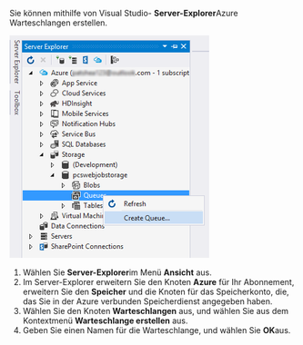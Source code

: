 Sie können mithilfe von Visual Studio- **Server-Explorer**Azure Warteschlangen erstellen.

![Server-Explorer Blobs][Image1]

1. Wählen Sie **Server-Explorer**im Menü **Ansicht** aus.
2. Im Server-Explorer erweitern Sie den Knoten **Azure** für Ihr Abonnement, erweitern Sie den **Speicher** und die Knoten für das Speicherkonto, die, das Sie in der Azure verbunden Speicherdienst angegeben haben.
3. Wählen Sie den Knoten **Warteschlangen** aus, und wählen Sie aus dem Kontextmenü **Warteschlange erstellen** aus.
4. Geben Sie einen Namen für die Warteschlange, und wählen Sie **OK**aus.   


[Image1]: ./media/vs-create-queue-in-server-explorer/vs-storage-queues-create-in-server-explorer.png